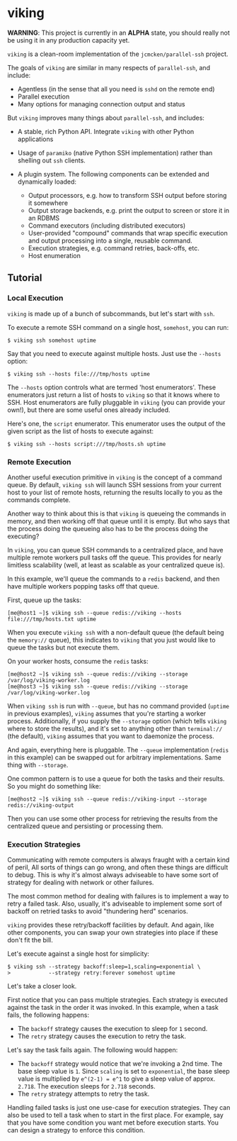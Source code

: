 # viking

**WARNING**: This project is currently in an **ALPHA** state, you should really not
be using it in any production capacity yet.

``viking`` is a clean-room implementation of the ``jcmcken/parallel-ssh`` project.

The goals of ``viking`` are similar in many respects of ``parallel-ssh``, and
include:

* Agentless (in the sense that all you need is ``sshd`` on the remote end)
* Parallel execution
* Many options for managing connection output and status

But ``viking`` improves many things about ``parallel-ssh``, and includes:

* A stable, rich Python API. Integrate ``viking`` with other Python applications
* Usage of ``paramiko`` (native Python SSH implementation) rather than shelling
  out ``ssh`` clients.
* A plugin system. The following components can be extended and dynamically
  loaded:

  - Output processors, e.g. how to transform SSH output before storing it somewhere
  - Output storage backends, e.g. print the output to screen or store it in an RDBMS 
  - Command executors (including distributed executors)
  - User-provided "compound" commands that wrap specific execution and output
    processing into a single, reusable command.
  - Execution strategies, e.g. command retries, back-offs, etc.
  - Host enumeration

## Tutorial

### Local Execution

``viking`` is made up of a bunch of subcommands, but let's start with ``ssh``.

To execute a remote SSH command on a single host, ``somehost``, you can run:

```console
$ viking ssh somehost uptime
```

Say that you need to execute against multiple hosts. Just use the ``--hosts``
option:

```console
$ viking ssh --hosts file:///tmp/hosts uptime
```

The ``--hosts`` option controls what are termed 'host enumerators'. These
enumerators just return a list of hosts to ``viking`` so that it knows
where to SSH. Host enumerators are fully pluggable in ``viking`` (you can
provide your own!), but there are some useful ones already included.

Here's one, the ``script`` enumerator. This enumerator uses the output of
the given script as the list of hosts to execute against:

```console
$ viking ssh --hosts script:///tmp/hosts.sh uptime
```

### Remote Execution

Another useful execution primitive in ``viking`` is the concept of a
command queue. By default, ``viking ssh`` will launch SSH sessions from
your current host to your list of remote hosts, returning the results
locally to you as the commands complete.

Another way to think about this is that ``viking`` is queueing the commands
in memory, and then working off that queue until it is empty. But who says
that the process doing the queueing also has to be the process doing the
executing?

In ``viking``, you can queue SSH commands to a centralized place, and have
multiple remote workers pull tasks off the queue. This provides for nearly
limitless scalability (well, at least as scalable as your centralized queue
is).

In this example, we'll queue the commands to a ``redis`` backend, and then
have multiple workers popping tasks off that queue. 

First, queue up the tasks:

```console
[me@host1 ~]$ viking ssh --queue redis://viking --hosts file:///tmp/hosts.txt uptime
```

When you execute ``viking ssh`` with a non-default queue (the default being
the ``memory://`` queue), this indicates to ``viking`` that you just would
like to queue the tasks but not execute them.

On your worker hosts, consume the ``redis`` tasks:

```console
[me@host2 ~]$ viking ssh --queue redis://viking --storage /var/log/viking-worker.log
[me@host3 ~]$ viking ssh --queue redis://viking --storage /var/log/viking-worker.log
```

When ``viking ssh`` is run with ``--queue``, but has no command provided (``uptime``
in previous examples), ``viking`` assumes that you're starting a worker process.
Additionally, if you supply the ``--storage`` option (which tells ``viking`` where
to store the results), and it's set to anything other than ``terminal://`` (the
default), ``viking`` assumes that you want to daemonize the process.

And again, everything here is pluggable. The ``--queue`` implementation (``redis``
in this example) can be swapped out for arbitrary implementations. Same thing with
``--storage``.

One common pattern is to use a queue for both the tasks and their results. So you
might do something like:

```console
[me@host2 ~]$ viking ssh --queue redis://viking-input --storage redis://viking-output
```

Then you can use some other process for retrieving the results from the centralized
queue and persisting or processing them.


### Execution Strategies

Communicating with remote computers is always fraught with a certain kind of peril,
All sorts of things can go wrong, and often these things are difficult to debug.
This is why it's almost always adviseable to have some sort of strategy for dealing
with network or other failures.

The most common method for dealing with failures is to implement a way to retry
a failed task. Also, usually, it's adviseable to implement some sort of backoff
on retried tasks to avoid "thundering herd" scenarios.

``viking`` provides these retry/backoff facilities by default. And again, like 
other components, you can swap your own strategies into place if these don't fit
the bill.

Let's execute against a single host for simplicity:

```console
$ viking ssh --strategy backoff:sleep=1,scaling=exponential \
>            --strategy retry:forever somehost uptime
```

Let's take a closer look.

First notice that you can pass multiple strategies. Each strategy is executed against
the task in the order it was invoked. In this example, when a task fails, the
following happens:

* The ``backoff`` strategy causes the execution to sleep for ``1`` second.
* The ``retry`` strategy causes the execution to retry the task.

Let's say the task fails again. The following would happen:

* The ``backoff`` strategy would notice that we're invoking a 2nd time. The base
  sleep value is ``1``. Since ``scaling`` is set to ``exponential``, the base
  sleep value is multiplied by ``e^(2-1) = e^1`` to give a sleep value of approx.
  ``2.718``. The execution sleeps for ``2.718`` seconds.
* The ``retry`` strategy attempts to retry the task.

Handling failed tasks is just one use-case for execution strategies. They can
also be used to tell a task when to start in the first place. For example, 
say that you have some condition you want met before execution starts. You can
design a strategy to enforce this condition.
